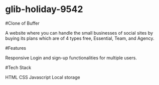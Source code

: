 # glib-holiday-9542

#Clone of Buffer

A website where you can handle the small businesses of social sites by
buying its plans which are of 4 types free, Essential, Team, and Agency.

#Features

Responsive
Login and sign-up functionalities for multiple users.

#Tech Stack

 HTML 
 CSS 
 Javascript
 Local storage
